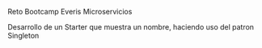 Reto Bootcamp Everis Microservicios

Desarrollo de un Starter que muestra un nombre, haciendo uso del patron Singleton
